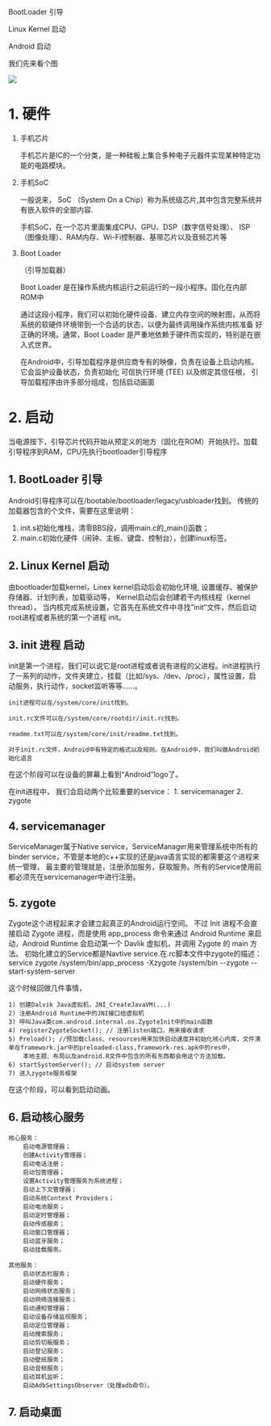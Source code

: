 

BootLoader 引导

Linux Kernel 启动

Android 启动

我们先来看个图

![](https://github.com/fumeidonga/markdownPic/blob/master/performance/android_start.png?raw=true)

# 1. 硬件

1. 手机芯片

    手机芯片是IC的一个分类，是一种硅板上集合多种电子元器件实现某种特定功能的电路模块。

2. 手机SoC

    一般说来， SoC （System On a Chip）称为系统级芯片,其中包含完整系统并有嵌入软件的全部内容.
    
    手机SoC，在一个芯片里面集成CPU、GPU、DSP（数字信号处理）、 ISP（图像处理）、RAM内存、Wi-Fi控制器、基带芯片以及音频芯片等

    

3. Boot Loader

    （引导加载器）

    Boot Loader 是在操作系统内核运行之前运行的一段小程序。固化在内部ROM中
    
    通过这段小程序，我们可以初始化硬件设备、建立内存空间的映射图，从而将系统的软硬件环境带到一个合适的状态，以便为最终调用操作系统内核准备
    好正确的环境。通常，Boot Loader 是严重地依赖于硬件而实现的，特别是在嵌入式世界。
    
    在Android中，引导加载程序是供应商专有的映像，负责在设备上启动内核。它会监护设备状态，负责初始化
    可信执行环境 (TEE) 以及绑定其信任根， 引导加载程序由许多部分组成，包括启动画面


# 2. 启动

当电源按下，引导芯片代码开始从预定义的地方（固化在ROM）开始执行。加载引导程序到RAM，CPU先执行bootloader引导程序


## 1. BootLoader 引导
Android引导程序可以在/bootable/bootloader/legacy/usbloader找到。
传统的加载器包含的个文件，需要在这里说明：

1. init.s初始化堆栈，清零BBS段，调用main.c的_main()函数；
2. main.c初始化硬件（闹钟、主板、键盘、控制台），创建linux标签。

## 2. Linux Kernel 启动

由bootloader加载kernel，Linex kernel启动后会初始化环境, 设置缓存、被保护存储器、计划列表，加载驱动等，
Kernel启动后会创建若干内核线程（kernel thread），
当内核完成系统设置，它首先在系统文件中寻找”init”文件，然后启动root进程或者系统的第一个进程 init。

    

## 3. init 进程 启动
init是第一个进程，我们可以说它是root进程或者说有进程的父进程。init进程执行了一系列的动作，文件夹建立，挂载（比如/sys、/dev、/proc），属性设置，启动服务，执行动作，socket监听等等……。

    init进程可以在/system/core/init找到。
    
    init.rc文件可以在/system/core/rootdir/init.rc找到。
    
    readme.txt可以在/system/core/init/readme.txt找到。
    
    对于init.rc文件，Android中有特定的格式以及规则。在Android中，我们叫做Android初始化语言

在这个阶段可以在设备的屏幕上看到“Android”logo了。

在init进程中， 我们会启动两个比较重要的service： 1. servicemanager 2. zygote


## 4. servicemanager
ServiceManager属于Native service，ServiceManager用来管理系统中所有的binder service，不管是本地的c++实现的还是java语言实现的都需要这个进程来统一管理，
最主要的管理就是，注册添加服务，获取服务。所有的Service使用前都必须先在servicemanager中进行注册。

## 5. zygote
Zygote这个进程起来才会建立起真正的Android运行空间。
不过 Init 进程不会直接启动 Zygote 进程，而是使用 app_process 命令来通过 Android Runtime 来启动，Android Runtime 会启动第一个 Davlik 虚拟机，并调用 Zygote 的 main 方法。
初始化建立的Service都是Navtive service.在.rc脚本文件中zygote的描述：
service zygote /system/bin/app_process -Xzygote /system/bin --zygote --start-system-server

这个时候回做几件事情，

    1) 创建Dalvik Java虚拟机，JNI_CreateJavaVM(...)
    2) 注册Android Runtime中的JNI接口给虚拟机
    3) 呼叫Java类com.android.internal.os.ZygoteInit中的main函数
    4) registerZygoteSocket(); // 注册listen端口，用来接收请求
    5) Preload(); //预加载class、resources用来加快启动速度并初始化核心内库，文件清单在framework.jar中的preloaded-class,framework-res.apk中的res中，
        本地主题、布局以及android.R文件中包含的所有东西都会用这个方法加载。
    6) startSystemServer(); // 启动system server
    7) 进入zygote服务框架
    
在这个阶段，可以看到启动动画。

## 6. 启动核心服务
    核心服务：
        启动电源管理器；
        创建Activity管理器；
        启动电话注册；
        启动包管理器；
        设置Activity管理服务为系统进程；
        启动上下文管理器；
        启动系统Context Providers；
        启动电池服务；
        启动定时管理器；
        启动传感服务；
        启动窗口管理器；
        启动蓝牙服务；
        启动挂载服务。
    
    其他服务：
        启动状态栏服务；
        启动硬件服务；
        启动网络状态服务；
        启动网络连接服务；
        启动通知管理器；
        启动设备存储监视服务；
        启动定位管理器；
        启动搜索服务；
        启动剪切板服务；
        启动登记服务；
        启动壁纸服务；
        启动音频服务；
        启动耳机监听；
        启动AdbSettingsObserver（处理adb命令）。
        
## 7. 启动桌面        
        
 